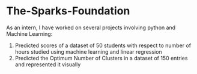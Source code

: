 # The-Sparks-Foundation
As an intern, I have worked on several projects involving python and Machine Learning: 
1.	Predicted scores of a dataset of 50 students with respect to number of hours studied using machine learning and linear regression
2.	Predicted the Optimum Number of Clusters in a dataset of 150 entries and represented it visually 


